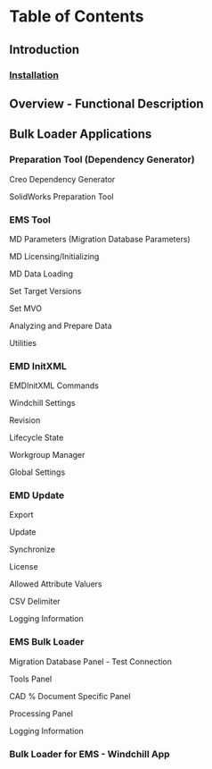 # Table of Contents

## Introduction

### [Installation](Introduction.md#Installation)

## Overview - Functional Description

## Bulk Loader Applications

### Preparation Tool (Dependency Generator)

Creo Dependency Generator

SolidWorks Preparation Tool

### EMS Tool

MD Parameters (Migration Database Parameters)

MD Licensing/Initializing

MD Data Loading

Set Target Versions

Set MVO

Analyzing and Prepare Data

Utilities

### EMD InitXML

EMDInitXML Commands

Windchill Settings

Revision

Lifecycle State

Workgroup Manager

Global Settings

### EMD Update

Export

Update

Synchronize

License

Allowed Attribute Valuers

CSV Delimiter

Logging Information

### EMS Bulk Loader

Migration Database Panel - Test Connection

Tools Panel

CAD % Document Specific Panel

Processing Panel

Logging Information

### Bulk Loader for EMS - Windchill App